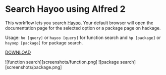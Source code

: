 # Search Hayoo using Alfred 2

This workflow lets you search [Hayoo](http://holumbus.fh-wedel.de/hayoo/hayoo.html). Your default browser will open
the documentation page for the selected option or a package page on hackage.

Usage: `ho [query]` or `hayoo [query]` for function search and `hp [package]` or `hayoop [package]` for package search.

[DOWNLOAD](package/Hayoo.alfredworkflow)

![function search][screenshots/function.png]
![package search][screenshots/package.png]
